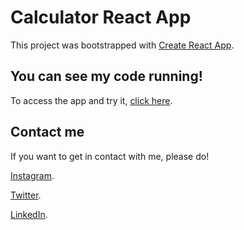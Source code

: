 # Calculator React App

This project was bootstrapped with [Create React App](https://github.com/facebook/create-react-app).

## You can see my code running!

To access the app and try it, [click here](https://juliobillet.github.io/React-Calculator/).

## Contact me

If you want to get in contact with me, please do!

[Instagram](https://www.instagram.com/juliobillet/).

[Twitter](https://twitter.com/juliobillet).

[LinkedIn](https://www.linkedin.com/in/juliobillet/).